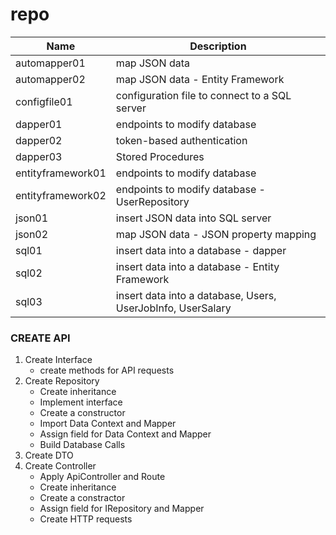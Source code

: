 # repo
| Name | Description |
| -----| ------------|
automapper01 | map JSON data 
automapper02 | map JSON data - Entity Framework
configfile01 |configuration file to connect to a SQL server
dapper01 | endpoints to modify database
dapper02 | token-based authentication
dapper03 | Stored Procedures
entityframework01 | endpoints to modify database
entityframework02 | endpoints to modify database - UserRepository
json01 | insert JSON data into SQL server
json02 | map JSON data - JSON property mapping
sql01 | insert data into a database - dapper
sql02 | insert data into a database - Entity Framework
sql03 | insert data into a database, Users, UserJobInfo, UserSalary

### CREATE API

1. Create Interface
    - create methods for API requests
2. Create Repository
    - Create inheritance
    - Implement interface
    - Create a constructor
    - Import Data Context and Mapper
    - Assign field for Data Context and Mapper
    - Build Database Calls
4. Create DTO 
5. Create Controller
    - Apply ApiController and Route
    - Create inheritance
    - Create a constractor
    - Assign field for IRepository and Mapper
    - Create HTTP requests
